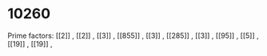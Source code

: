 # 10260

Prime factors: [[2]] , [[2]] , [[3]] , [[855]] , [[3]] , [[285]] , [[3]] , [[95]] , [[5]] , [[19]] , [[19]] , 